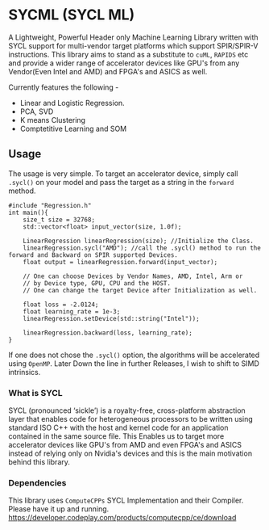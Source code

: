 # SYCML (SYCL ML)
A Lightweight, Powerful Header only Machine Learning Library written with  SYCL support for multi-vendor target platforms which support SPIR/SPIR-V instructions. 
This library aims to stand as a substitute to `cuML`, `RAPIDS` etc and provide a wider range of accelerator devices like GPU's from any Vendor(Even Intel and AMD) and FPGA's and ASICS as well. 

Currently features the following - 
* Linear and Logistic Regression. 
* PCA, SVD
* K means Clustering
* Comptetitive Learning and SOM

## Usage 
The usage is very simple. To target an accelerator device, simply call `.sycl()` on your model and pass the target as a string in the `forward` method. 
```
#include "Regression.h"
int main(){
    size_t size = 32768;
    std::vector<float> input_vector(size, 1.0f);

    LinearRegression linearRegression(size); //Initialize the Class.
    linearRegression.sycl("AMD"); //call the .sycl() method to run the forward and Backward on SPIR supported Devices.
    float output = linearRegression.forward(input_vector);

    // One can choose Devices by Vendor Names, AMD, Intel, Arm or
    // by Device type, GPU, CPU and the HOST.
    // One can change the target Device after Initialization as well.

    float loss = -2.0124;
    float learning_rate = 1e-3;
    linearRegression.setDevice(std::string("Intel"));

    linearRegression.backward(loss, learning_rate);
}
```
If one does not chose the `.sycl()` option, the algorithms will be accelerated using `OpenMP`. Later Down the line in further Releases, I wish to shift to SIMD intrinsics. 

### What is SYCL 
SYCL (pronounced ‘sickle’) is a royalty-free, cross-platform abstraction layer that enables code for heterogeneous processors to be written using standard ISO C++ with the host and kernel code for an application contained in the same source file. This Enables us to target more accelerator devices like GPU's from AMD and even FPGA's and ASICS instead of relying only on Nvidia's devices and this is the main motivation behind this library. 

### Dependencies
This library uses `ComputeCPPs` SYCL Implementation and their Compiler. Please have it up and running. https://developer.codeplay.com/products/computecpp/ce/download
